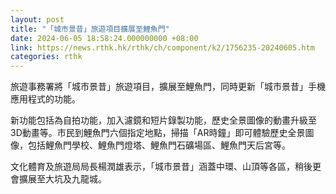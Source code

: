 ```yaml
---
layout: post
title: "「城市景昔」旅遊項目擴展至鯉魚門"
date: 2024-06-05 18:58:24.000000000 +08:00
link: https://news.rthk.hk/rthk/ch/component/k2/1756235-20240605.htm
categories: rthk
---
```


旅遊事務署將「城市景昔」旅遊項目，擴展至鯉魚門，同時更新「城市景昔」手機應用程式的功能。

新功能包括為自拍功能，加入濾鏡和短片錄製功能，歷史全景圖像的動畫升級至3D動畫等。市民到鯉魚門六個指定地點，掃描「AR時鐘」即可體驗歷史全景圖像，包括鯉魚門學校、鯉魚門燈塔、鯉魚門石礦場區、鯉魚門天后宮等。

文化體育及旅遊局局長楊潤雄表示，「城市景昔」涵蓋中環、山頂等各區，稍後更會擴展至大坑及九龍城。
